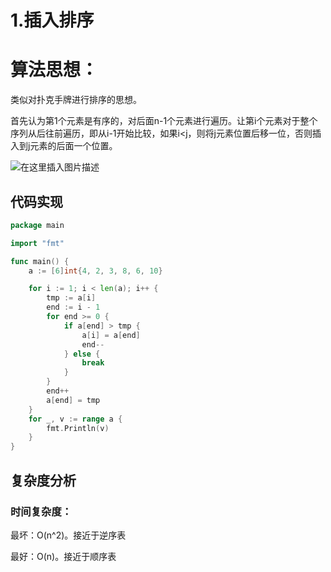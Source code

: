 # 1.插入排序

# 算法思想：

类似对扑克手牌进行排序的思想。

首先认为第1个元素是有序的，对后面n-1个元素进行遍历。让第i个元素对于整个序列从后往前遍历，即从i-1开始比较，如果i<j，则将j元素位置后移一位，否则插入到j元素的后面一个位置。

![在这里插入图片描述](https://img-blog.csdnimg.cn/4a9162a9d4c041ebb2efaf01cbea7f48.png?x-oss-process=image/watermark,type_ZmFuZ3poZW5naGVpdGk,shadow_10,text_aHR0cHM6Ly9ibG9nLmNzZG4ubmV0L3dlaXhpbl81MDg4NjUxNA==,size_16,color_FFFFFF,t_70)

## 代码实现

```go
package main

import "fmt"

func main() {
	a := [6]int{4, 2, 3, 8, 6, 10}

	for i := 1; i < len(a); i++ {
		tmp := a[i]
		end := i - 1
		for end >= 0 {
			if a[end] > tmp {
				a[i] = a[end]
				end--
			} else {
				break
			}
		}
		end++
		a[end] = tmp
	}
	for _, v := range a {
		fmt.Println(v)
	}
}
```

## 复杂度分析

### 时间复杂度：

最坏：O(n^2)。接近于逆序表

最好：O(n)。接近于顺序表